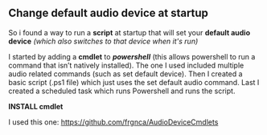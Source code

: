 <h2>Change default audio device at startup</h2>


So i found a way to run a **script** at startup that will set your **default audio device** *(which also switches to that device when it's run)*

I started by adding a **cmdlet** to ***powershell*** (this allows powershell to run a command that isn’t natively installed).
The one I used included multiple audio related commands (such as set default device). Then I created a basic script (.ps1 file) which just uses the set default audio command. Last I created a scheduled task which runs Powershell and runs the script.

**INSTALL cmdlet**

I used this one: https://github.com/frgnca/AudioDeviceCmdlets

